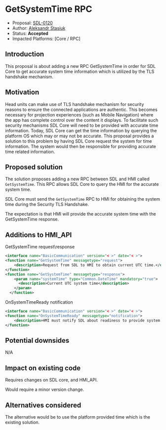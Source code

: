 # GetSystemTime RPC

* Proposal: [SDL-0120](0120-GetSystemTime.md)
* Author: [Aleksandr Stasiuk](https://github.com/AStasiuk)
* Status: **Accepted**
* Impacted Platforms: [Core / RPC]

## Introduction

This proposal is about adding a new RPC GetSystemTime in order for SDL Core to get accurate system time information which is utilized by the TLS handshake mechanism.


## Motivation

Head units can make use of TLS handshake mechanism for security reasons to ensure the connected applications are authentic. This becomes necessary for projection experiences (such as Mobile Navigation) where the app has complete control over the content it displays. To facilitate such security mechanisms SDL Core will need to be provided with accurate time information. Today, SDL Core can get the time information by querying the platform OS which may or may not be accurate.
This proposal provides a solution to this problem by having SDL Core request the system for time information. The system would then be responsible for providing accurate time related information.


## Proposed solution


The solution proposes adding a new RPC between SDL and HMI called `GetSystemTime`. This RPC allows SDL Core to query the HMI for the accurate system time.

SDL Core must send the  `GetSystemTime` RPC to HMI for obtaining the system time during the Security TLS Handshake.

The expectation is that HMI will provide the accurate system time with the GetSystemTime response.

## Additions to HMI_API

GetSystemTime request\response

```xml
<interface name="BasicCommunication" version="< >" date="< >">
<function name="GetSystemTime" messagetype="request">
    <description>Request from SDL to HMI to obtain current UTC time.</description>
</function>
<function name="GetSystemTime" messagetype="response">
    <param name="systemTime" type="Common.DateTime" mandatory="true">
      <description>Current UTC system time</description>
    </param>
  </function>
```
OnSystemTimeReady notification

```xml
<interface name="BasicCommunication" version="< >" date="< >">
<function name="OnSystemTimeReady" messagetype="notification">
    <description>HMI must notify SDL about readiness to provide system time.</description>
</function>
```

## Potential downsides

N/A

## Impact on existing code

Requires changes on SDL core,  and HMI_API.

Would require a minor version change.

## Alternatives considered

The alternative would be to use the platform provided time which is the existing solution.

